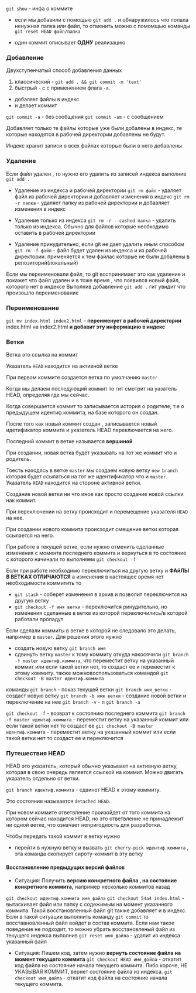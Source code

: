 `git show` - инфа о коммите

- если мы добавили с помощью `git add .` и обнаружилось что попала ненужная папка или файл, то отменить можно с помомщью команды `git reset HEAD файл/папка`

- один коммит описывает **ОДНУ** реализацию

### Добавление

Двухступенчатый способ добавления данных

1. классический - `git add . && git commit -m 'text'`
2. быстрый - с с применением флага `-а`.

- добаляет файлы в индекс
- и делает коммит

`git commit -a` - без сообщения
`git commit -am` - с сообщением

Добавляет только те файлы которые уже были добалены в индекс, те которые находятся в рабочей директории добавлены не будут.

Индекс хранит записи о всех файлах которые были в него добавлены

### Удаление

Если файл удален , то нужно его удалить из записей индекса выполнив `git add .`

- Удаление из индекса и рабочей директории
  `git rm файл` - удаляет файл из рабочей директории и добавляет изменения в индекс
  `git rm -r папка` - удаляет папку из рабочей директории и добавляет изменения в индекс

- Удаление только из индекса
  `git rm -r --cashed папка` - удалить только из индекса. Обычно для файлов которые необходимо оставить в рабочей директории

- Удаление принудительно, если git не дает удалить иным способом
  `git rm -f файл` - файл будет удален из индекса и из рабочей директории. применяется к тем файлас которые не были добалены в репозиторий(локальный)

Если мы переименовали файл, то git воспринимает это как удаление и покажет что файл удален и в тоже время , что появился новый файл, которого нет в индексе
Выполнив добавление `git add .` гит увидит что произошло переименование

### Переименование

`git mv index.html index2.html` - **переименует в рабочей директории** index.html на index2.html **и добавит эту информацию в индекс**

### Ветки

Ветка это ссылка на коммит

Указатель `HEAD` находится на активной ветке

При первом коммите создается ветка по умолчанию `master`

Когда мы делаем последующий коммит то гит смотрит на уазатель HEAD, определяя где мы сейчас.

Когда совершается коммит то записывается история о родителе, т.е о предыдущем идентиф.коммита, на базе которого он создан.

После того как новый коммит создан , записывается новый идетификатор коммита и указатель HEAD переключается на него.

Последний коммит в ветке называется **вершиной**

При создании, новая ветка будет указывать на тот же коммит что и родитель.

Тоесть находясь в ветке `master` мы создаем новую ветку `new branch` которая будет ссылаться на тот же идентификатор что и `master`. Указатель `HEAD` находится на стороне активной ветки.

Создание новой ветки ни что иное как просто создание новой ссылки нак коммит.

При переключении на ветку происходит и перемещение указателя `HEAD` на нее.

При создании нового коммита происходит смещение ветки которая ссылается на него.

При работе в текущей ветке, если нужно отменить сделанные изменения с момента последнего коммита и вернуться в то состояние с которого начинали то выполняем `git checkout -f`

Если при работе необходимо переключиться на другую ветку и **ФАйЛЫ В ВЕТКАХ ОТЛИЧАЮТСЯ** а изменения в настоящее время нет необходимости коммитить то

- `git stash` - соберет изменения в архив и позволит переключится на другую ветку
- `git checkout -f имя ветки` - переключится ринудительно, но изменения сделанные в ветке из которой переключились/в которой работали пропадут

Если сделали коммиты в ветке в которой не следовало это делать, например в `master`.
Для решения этого нужно

- создать новую ветку `git branch имя`
- сдвинуть ветку `master` к тому коммиту откуда накосячили `git branch -f master идентиф.коммита`, что переместит ветку на указанный коммит или если такой ветки нет, то создаст ее и переместит к этому коммиту. также можновоспользоваться командой `git checkout -B master идентиф.коммита`

команды
`git branch` - показ текущей ветки
`git branch имя_ветки` - создаст новую ветку
`git branch -b имя ветки` - создание новой ветки и переключение на нее
`git branch -v` - п
`git branch -a`

`git checkout -f` - возврат к состоянию последнего коммита
`git branch -f master идентиф.коммита` - переместит ветку на указанный коммит или если такой ветки нет то создаст ее
`git checkout -B master идентиф.коммита` - переместит ветку на указанный коммит или если такой ветки нет то создаст ее и переключится

### Путешествия HEAD

HEAD это указатель, который обычно указывает на активную ветку, которая в свою очередь является ссылкой на коммит.
Можно двигать указатель отдельно от ветки.

`git branch идентиф.коммита` - сдвинет HEAD к этому коммиту.

Это состояние называется `detached HEAD`.

При новом коммите ответвление произойдет от того коммита на котором сейчас находится HEAD, но это ответвление не принадлежит ни одной ветке, что означает непригодность для разработки.

Чтобы передать такой коммит в ветку нужно

- перейти в нужную ветку и вызвать `git cherry-pick идентиф.коммита` , эта команда скопирует сироту-коммит в эту ветку

#### Восстановление предыдущих версий файлов

- Ситуация: 
Получить **версию конкретного файла , на состояние конкретного коммита,** например несколько коммитов назад 

`git checkout идентиф.коммита имя_файла` 
`git checkout 54a4 index.html`  - вытаскивает файл или папку с содежимым на момент указанного коммита. 
Такой восстановленный файл git также добавляет и в индекс.
Если в такой ситуации выполнить команду `git commit` то восставновленный файл войдет в состав коммита.
Если нам такое поведение не подходит, то можно убрать восстановленый файл из текущего индекса выполнив 
`git reset имя_файла`  - удалит из индекса указанный файл

- Ситуация:
Пишем код, затем нужно **вернуть состояние файла на момент текущего коммита**
`git checkout HEAD имя_файла` - откатит код файла на состояние начала текущего коммита.
Либо короче, НЕ УКАЗЫВАЯ КОММИТ, вернет состояние файла из индекса.
`git checkout имя_файла` - откатит код файла на состояние начала текущего коммита.